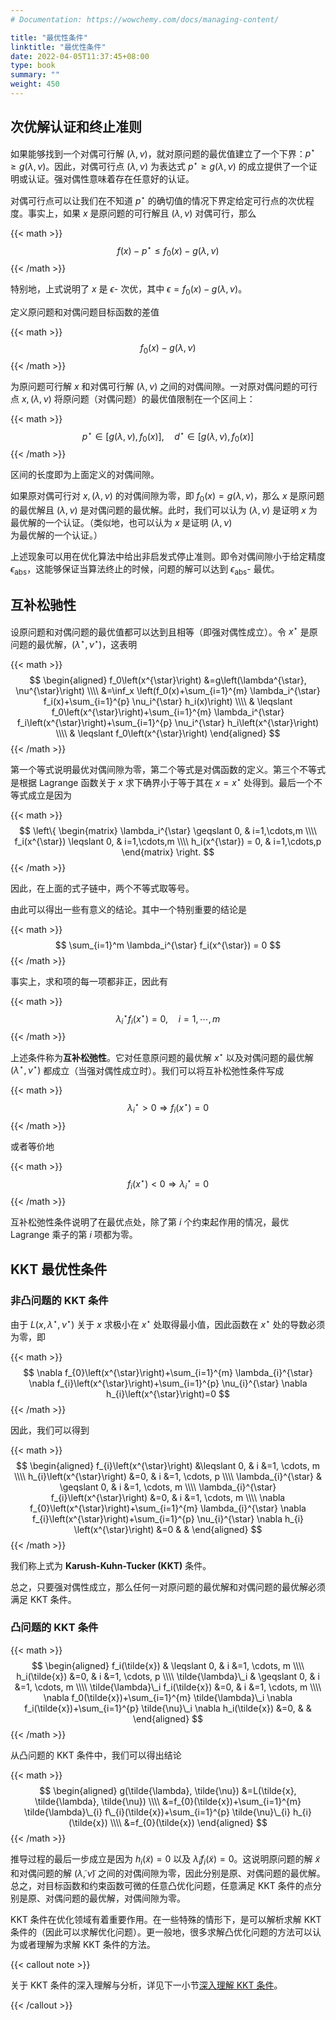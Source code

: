 ```yaml
---
# Documentation: https://wowchemy.com/docs/managing-content/

title: "最优性条件"
linktitle: "最优性条件"
date: 2022-04-05T11:37:45+08:00
type: book
summary: ""
weight: 450
---
```


<!--more-->

## 次优解认证和终止准则

如果能够找到一个对偶可行解 $(\lambda, \nu)$，就对原问题的最优值建立了一个下界：$p^{\star} \geqslant g(\lambda, \nu)$。因此，对偶可行点 $(\lambda, \nu)$ 为表达式 $p^{\star} \geqslant g(\lambda, \nu)$ 的成立提供了一个证明或认证。强对偶性意味着存在任意好的认证。

对偶可行点可以让我们在不知道 $p^{\star}$ 的确切值的情况下界定给定可行点的次优程度。事实上，如果 $x$ 是原问题的可行解且 $(\lambda, \nu)$ 对偶可行，那么

{{< math >}}
$$
f(x) - p^{\star} \leqslant f_0(x) - g(\lambda, \nu)
$$
{{< /math >}}

特别地，上式说明了 $x$ 是 $\epsilon$- 次优，其中 $\epsilon = f_0(x) - g(\lambda, \nu)$。

定义原问题和对偶问题目标函数的差值

{{< math >}}
$$
f_0(x) - g(\lambda, \nu)
$$
{{< /math >}}

为原问题可行解 $x$ 和对偶可行解 $(\lambda, \nu)$ 之间的对偶间隙。一对原对偶问题的可行点 $x, (\lambda, \nu)$ 将原问题（对偶问题）的最优值限制在一个区间上：

{{< math >}}
$$
p^{\star} \in\left[g(\lambda, \nu), f_0(x)\right], \quad d^{\star} \in\left[g(\lambda, \nu), f_0(x)\right]
$$
{{< /math >}}

区间的长度即为上面定义的对偶间隙。

如果原对偶可行对 $x, (\lambda, \nu)$ 的对偶间隙为零，即 $f_0(x) = g(\lambda, \nu)$，那么 $x$ 是原问题的最优解且 $(\lambda, \nu)$ 是对偶问题的最优解。此时，我们可以认为 $(\lambda, \nu)$ 是证明 $x$ 为最优解的一个认证。（类似地，也可以认为 $x$ 是证明 $(\lambda, \nu)$ 为最优解的一个认证。）

上述现象可以用在优化算法中给出非启发式停止准则。即令对偶间隙小于给定精度 $\epsilon_{\mathrm{abs}}$，这能够保证当算法终止的时候，问题的解可以达到 $\epsilon_{\mathrm{abs}}$- 最优。

## 互补松驰性

设原问题和对偶问题的最优值都可以达到且相等（即强对偶性成立）。令 $x^{\star}$ 是原问题的最优解，$(\lambda^{\star}, \nu^{\star})$，这表明

{{< math >}}
$$
\begin{aligned}
f_0\left(x^{\star}\right) &=g\left(\lambda^{\star}, \nu^{\star}\right) \\\\
&=\inf_x \left(f_0(x)+\sum_{i=1}^{m} \lambda_i^{\star} f_i(x)+\sum_{i=1}^{p} \nu_i^{\star} h_i(x)\right) \\\\
& \leqslant f_0\left(x^{\star}\right)+\sum_{i=1}^{m} \lambda_i^{\star} f_i\left(x^{\star}\right)+\sum_{i=1}^{p} \nu_i^{\star} h_i\left(x^{\star}\right) \\\\
& \leqslant f_0\left(x^{\star}\right)
\end{aligned}
$$
{{< /math >}}

第一个等式说明最优对偶间隙为零，第二个等式是对偶函数的定义。第三个不等式是根据 Lagrange 函数关于 $x$ 求下确界小于等于其在 $x = x^{\star}$ 处得到。最后一个不等式成立是因为

{{< math >}}
$$
\left\{
    \begin{matrix}
        \lambda_i^{\star} \geqslant 0, & i=1,\cdots,m \\\\
        f_i(x^{\star}) \leqslant 0, & i=1,\cdots,m \\\\
        h_i(x^{\star}) = 0, & i=1,\cdots,p
    \end{matrix}
\right.
$$
{{< /math >}}

因此，在上面的式子链中，两个不等式取等号。

由此可以得出一些有意义的结论。其中一个特别重要的结论是

{{< math >}}
$$
\sum_{i=1}^m \lambda_i^{\star} f_i(x^{\star}) = 0
$$
{{< /math >}}

事实上，求和项的每一项都非正，因此有

{{< math >}}
$$
\lambda_i^{\star} f_i(x^{\star}) = 0, \quad i=1,\cdots,m
$$
{{< /math >}}

上述条件称为**互补松弛性**。它对任意原问题的最优解 $x^{\star}$ 以及对偶问题的最优解 $(\lambda^{\star}, \nu^{\star})$ 都成立（当强对偶性成立时）。我们可以将互补松弛性条件写成

{{< math >}}
$$
\lambda_i^{\star} > 0 \Longrightarrow f_i(x^{\star}) = 0
$$
{{< /math >}}

或者等价地

{{< math >}}
$$
f_i(x^{\star}) < 0 \Longrightarrow \lambda_i^{\star} = 0
$$
{{< /math >}}

互补松弛性条件说明了在最优点处，除了第 $i$ 个约束起作用的情况，最优 Lagrange 乘子的第 $i$ 项都为零。

## KKT 最优性条件

### 非凸问题的 KKT 条件

由于 $L(x, \lambda^{\star}, \nu^{\star})$ 关于 $x$ 求极小在 $x^{\star}$ 处取得最小值，因此函数在 $x^{\star}$ 处的导数必须为零，即

{{< math >}}
$$
\nabla f_{0}\left(x^{\star}\right)+\sum_{i=1}^{m} \lambda_{i}^{\star} \nabla f_{i}\left(x^{\star}\right)+\sum_{i=1}^{p} \nu_{i}^{\star} \nabla h_{i}\left(x^{\star}\right)=0
$$
{{< /math >}}

因此，我们可以得到

{{< math >}}
$$
\begin{aligned}
    f_{i}\left(x^{\star}\right) &\leqslant 0, & i &=1, \cdots, m \\\\
    h_{i}\left(x^{\star}\right) &=0, & i &=1, \cdots, p \\\\
    \lambda_{i}^{\star} & \geqslant 0, & i &=1, \cdots, m \\\\
    \lambda_{i}^{\star} f_{i}\left(x^{\star}\right) &=0, & i &=1, \cdots, m \\\\
    \nabla f_{0}\left(x^{\star}\right)+\sum_{i=1}^{m} \lambda_{i}^{\star} \nabla f_{i}\left(x^{\star}\right)+\sum_{i=1}^{p} \nu_{i}^{\star} \nabla h_{i}    \left(x^{\star}\right) &=0 & &
\end{aligned}
$$
{{< /math >}}

我们称上式为 **Karush-Kuhn-Tucker (KKT)** 条件。

总之，只要强对偶性成立，那么任何一对原问题的最优解和对偶问题的最优解必须满足 KKT 条件。

### 凸问题的 KKT 条件

{{< math >}}
$$
\begin{aligned}
    f_i(\tilde{x}) & \leqslant 0, & i &=1, \cdots, m \\\\
    h_i(\tilde{x}) &=0, & i &=1, \cdots, p \\\\
    \tilde{\lambda}\_i & \geqslant 0, & i &=1, \cdots, m \\\\
    \tilde{\lambda}\_i f_i(\tilde{x}) &=0, & i &=1, \cdots, m \\\\
    \nabla f_0(\tilde{x})+\sum_{i=1}^{m} \tilde{\lambda}\_i \nabla f_i(\tilde{x})+\sum_{i=1}^{p} \tilde{\nu}\_i \nabla h_i(\tilde{x}) &=0, & &
\end{aligned}
$$
{{< /math >}}

从凸问题的 KKT 条件中，我们可以得出结论

{{< math >}}
$$
\begin{aligned}
    g(\tilde{\lambda}, \tilde{\nu}) &=L(\tilde{x}, \tilde{\lambda}, \tilde{\nu}) \\\\
    &=f_{0}(\tilde{x})+\sum_{i=1}^{m} \tilde{\lambda}\_{i} f\_{i}(\tilde{x})+\sum_{i=1}^{p} \tilde{\nu}\_{i} h_{i}(\tilde{x}) \\\\
    &=f_{0}(\tilde{x})
\end{aligned}
$$
{{< /math >}}

推导过程的最后一步成立是因为 $h_i(\tilde{x}) = 0$ 以及 $\tilde{\lambda}_i f_i(\tilde{x}) = 0$。这说明原问题的解 $\tilde{x}$ 和对偶问题的解 $(\tilde{\lambda}, \tilde{\nu})$ 之间的对偶间隙为零，因此分别是原、对偶问题的最优解。总之，对目标函数和约束函数可微的任意凸优化问题，任意满足 KKT 条件的点分别是原、对偶问题的最优解，对偶间隙为零。

KKT 条件在优化领域有着重要作用。在一些特殊的情形下，是可以解析求解 KKT 条件的（因此可以求解优化问题）。更一般地，很多求解凸优化问题的方法可以认为或者理解为求解 KKT 条件的方法。

{{< callout note >}}

关于 KKT 条件的深入理解与分析，详见下一小节[深入理解 KKT 条件](../going-deeper-into-kkt)。

{{< /callout >}}